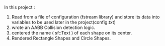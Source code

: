 In this project : 
1)  Read from a file of configuration (fstream library) and store its data into variables to be used later in the project(config.txt)
2)  wrote an AABB Collision detection logic.
3)  centered the name ( sf::Text ) of each shape on its center.
4)  Rendered Rectangle Shapes and Circle Shapes.
  
